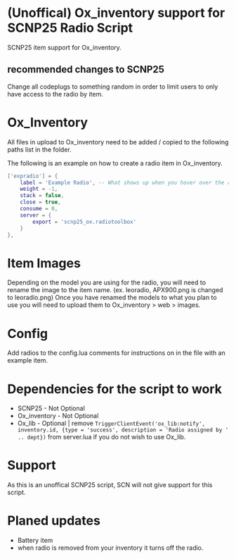 # (Unoffical) Ox_inventory support for SCNP25 Radio Script
SCNP25 item support for Ox_inventory.

## recommended changes to SCNP25
Change all codeplugs to something random in order to limit users to only have access to the radio by item.

# Ox_Inventory
All files in upload to Ox_inventory need to be added / copied to the following paths list in the folder.

The following is an example on how to create a radio item in Ox_inventory.

```lua
['expradio'] = {
	label = 'Example Radio', -- What shows up when you hover over the radio
	weight = -1,
	stack = false,
	close = true,
	consume = 0,
	server = {
		export = 'scnp25_ox.radiotoolbox'
	}
},

```

# Item Images
Depending on the model you are using for the radio, you will need to rename the image to the item name. (ex. leoradio, APX900.png is changed to leoradio.png) Once you have renamed the models to what you plan to use you will need to upload them to Ox_inventory > web > images.

# Config

Add radios to the config.lua comments for instructions on in the file with an example item.

# Dependencies for the script to work

- SCNP25 - Not Optional
- Ox_inventory - Not Optional
- Ox_lib - Optional | remove `TriggerClientEvent('ox_lib:notify', inventory.id, {type = 'success', description = 'Radio assigned by ' .. dept})` from server.lua if you do not wish to use Ox_lib.

# Support
As this is an unoffical SCNP25 script, SCN will not give support for this script.

# Planed updates

- Battery item
- when radio is removed from your inventory it turns off the radio.
